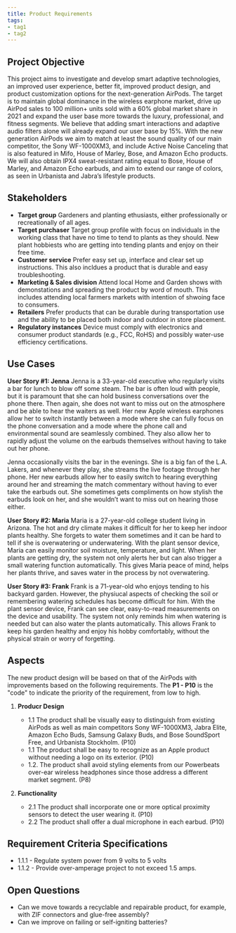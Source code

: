 ```yaml
---
title: Product Requirements
tags:
- tag1
- tag2
---
```


## Project Objective

This project aims to investigate and develop smart adaptive technologies, an improved user experience, better fit, improved product design, and product customization options for the next-generation AirPods. The target is to maintain global dominance in the wireless earphone market, drive up AirPod sales to 100 million+ units sold with a 60% global market share in 2021 and expand the user base more towards the luxury, professional, and fitness segments. We believe that adding smart interactions and adaptive audio filters alone will already expand our user base by 15%. With the new generation AirPods we aim to match at least the sound quality of our main competitor, the Sony WF-1000XM3, and include Active Noise Canceling that is also featured in Mifo, House of Marley, Bose, and Amazon Echo products. We will also obtain IPX4 sweat-resistant rating equal to Bose, House of Marley, and Amazon Echo earbuds, and aim to extend our range of colors, as seen in Urbanista and Jabra’s lifestyle products.

## Stakeholders

- **Target group** Gardeners and planting ethusiasts, either professionally or recreationally of all ages.
- **Target purchaser** Target group profile with focus on individuals in the working class that have no time to tend to plants as they should. New plant hobbiests who are getting into tending plants and enjoy on their free time.
- **Customer service** Prefer easy set up, interface and clear set up instructions. This also incldues a product that is durable and easy troubleshooting.
- **Marketing & Sales division** Attend local Home and Garden shows with demonstations and spreading the product by word of mouth. This includes attending local farmers markets with intention of shwoing face to consumers.
- **Retailers** Prefer products that can be durable during transportation use and the ability to be placed both indoor and outdoor in store placement. 
- **Regulatory instances** Device must comply with electronics and consumer product standards (e.g., FCC, RoHS) and possibly water-use efficiency certifications.

## Use Cases

**User Story #1: Jenna**
Jenna is a 33-year-old executive who regularly visits a bar for lunch to blow off some steam. The bar is often loud with people, but it is paramount that she can hold business conversations over the phone there. Then again, she does not want to miss out on the atmosphere and be able to hear the waiters as well. Her new Apple wireless earphones allow her to switch instantly between a mode where she can fully focus on the phone conversation and a mode where the phone call and environmental sound are seamlessly combined. They also allow her to rapidly adjust the volume on the earbuds themselves without having to take out her phone.

Jenna occasionally visits the bar in the evenings. She is a big fan of the L.A. Lakers, and whenever they play, she streams the live footage through her phone. Her new earbuds allow her to easily switch to hearing everything around her and streaming the match commentary without having to ever take the earbuds out.  She sometimes gets compliments on how stylish the earbuds look on her, and she wouldn’t want to miss out on hearing those either.

**User Story #2: Maria**
Maria is a 27-year-old college student living in Arizona. The hot and dry climate makes it difficult for her to keep her indoor plants healthy. She forgets to water them sometimes and it can be hard to tell if she is overwatering or underwatering. With the plant sensor device, Maria can easily monitor soil moisture, temperature, and light. When her plants are getting dry, the system not only alerts her but can also trigger a small watering function automatically. This gives Maria peace of mind, helps her plants thrive, and saves water in the process by not overwatering.

**User Story #3: Frank**
Frank is a 71-year-old who enjoys tending to his backyard garden. However, the physiucal aspects of checking the soil or remembering watering schedules has become difficult for him. With the plant sensor device, Frank can see clear, easy-to-read measurements on the device and usability. The system not only reminds him when watering is needed but can also water the plants automatically. This allows Frank to keep his garden healthy and enjoy his hobby comfortably, without the physical strain or worry of forgetting.

## Aspects

The new product design will be based on that of the AirPods with improvements based on the following requirements. The **P1 - P10** is the "code" to indicate the priority of the requirement, from low to high.

1. **Producr Design**
   * 1.1 The product shall be visually easy to distinguish from existing AirPods as well as main competitors Sony WF-1000XM3, Jabra Elite, Amazon Echo Buds, Samsung Galaxy Buds, and Bose SoundSport Free, and Urbanista Stockholm. (P10)
   * 1.1 The product shall be easy to recognize as an Apple product without needing a logo on its exterior. (P10)
   * 1.2. The product shall avoid styling elements from our Powerbeats over-ear wireless headphones since those address a different market segment. (P8)
  
1. **Functionality**
      * 2.1 The product shall incorporate one or more optical proximity sensors to detect the user wearing it. (P10)
      * 2.2 The product shall offer a dual microphone in each earbud. (P10)

## Requirement Criteria Specifications

* 1.1.1 - Regulate system power from 9 volts to 5 volts
* 1.1.2 - Provide over-amperage project to not exceed 1.5 amps.

## Open Questions

* Can we move towards a recyclable and repairable product, for example, with ZIF connectors and glue-free assembly?
* Can we improve on failing or self-igniting batteries?
